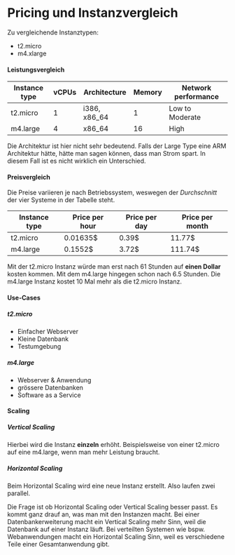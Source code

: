 # Pricing und Instanzvergleich

Zu vergleichende Instanztypen:
- t2.micro
- m4.xlarge

#### Leistungsvergleich

| Instance type | vCPUs | Architecture | Memory | Network performance |
| ------------- | ----- | ------------ | ------ | ------------------- |
| t2.micro      | 1     | i386, x86_64 | 1      | Low to Moderate     |
| m4.large      | 4     | x86_64       | 16     | High                |

Die Architektur ist hier nicht sehr bedeutend. Falls der Large Type eine ARM Architektur hätte, hätte man sagen können, dass man Strom spart. In diesem Fall ist es nicht wirklich ein Unterschied. 

#### Preisvergleich

Die Preise variieren je nach Betriebssystem, weswegen der *Durchschnitt* der vier Systeme in der Tabelle steht. 

| Instance type | Price per hour | Price per day | Price per month |
| ------------- | -------------- | ------------- | --------------- |
| t2.micro      | 0.01635$       | 0.39$         | 11.77$          |
| m4.large      | 0.1552$        | 3.72$         | 111.74$         |

Mit der t2.micro Instanz würde man erst nach 61 Stunden auf **einen Dollar** kosten kommen. Mit dem m4.large hingegen schon nach 6.5 Stunden. Die m4.large Instanz kostet 10 Mal mehr als die t2.micro Instanz. 

#### Use-Cases

##### t2.micro
- Einfacher Webserver
- Kleine Datenbank
- Testumgebung

##### m4.large
- Webserver & Anwendung
- grössere Datenbanken
- Software as a Service

#### Scaling

##### Vertical Scaling
Hierbei wird die Instanz **einzeln** erhöht. Beispielsweise von einer t2.micro auf eine m4.large, wenn man mehr Leistung braucht. 
##### Horizontal Scaling
Beim Horizontal Scaling wird eine neue Instanz erstellt. Also laufen zwei parallel. 

Die Frage ist ob Horizontal Scaling oder Vertical Scaling besser passt. Es kommt ganz drauf an, was man mit den Instanzen macht. Bei einer Datenbankerweiterung macht ein Vertical Scaling mehr Sinn, weil die Datenbank auf einer Instanz läuft. Bei verteilten Systemen wie bspw. Webanwendungen macht ein Horizontal Scaling Sinn, weil es verschiedene Teile einer Gesamtanwendung gibt. 
